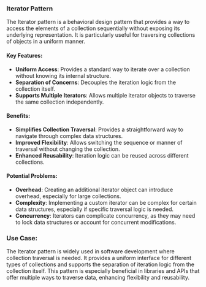 ### Iterator Pattern

The Iterator pattern is a behavioral design pattern that provides a way to access the elements of a collection sequentially without exposing its underlying representation. It is particularly useful for traversing collections of objects in a uniform manner.

#### Key Features:
- **Uniform Access**: Provides a standard way to iterate over a collection without knowing its internal structure.
- **Separation of Concerns**: Decouples the iteration logic from the collection itself.
- **Supports Multiple Iterators**: Allows multiple iterator objects to traverse the same collection independently.

#### Benefits:
- **Simplifies Collection Traversal**: Provides a straightforward way to navigate through complex data structures.
- **Improved Flexibility**: Allows switching the sequence or manner of traversal without changing the collection.
- **Enhanced Reusability**: Iteration logic can be reused across different collections.

#### Potential Problems:
- **Overhead**: Creating an additional iterator object can introduce overhead, especially for large collections.
- **Complexity**: Implementing a custom iterator can be complex for certain data structures, especially if specific traversal logic is needed.
- **Concurrency**: Iterators can complicate concurrency, as they may need to lock data structures or account for concurrent modifications.

### Use Case:
The Iterator pattern is widely used in software development where collection traversal is needed. It provides a uniform interface for different types of collections and supports the separation of iteration logic from the collection itself. This pattern is especially beneficial in libraries and APIs that offer multiple ways to traverse data, enhancing flexibility and reusability.